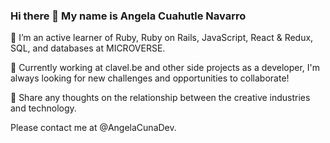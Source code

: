 ### Hi there 👋 My name is Angela Cuahutle Navarro


🌱 I’m an active learner of Ruby, Ruby on Rails, JavaScript, React & Redux, SQL, and databases at MICROVERSE.

🔭 Currently working at clavel.be and other side projects as a developer, I'm always looking for new challenges and opportunities to collaborate!

💬 Share any thoughts on the relationship between the creative industries and technology.

Please contact me at @AngelaCunaDev.



